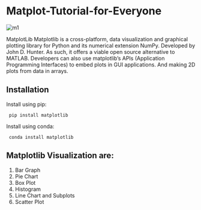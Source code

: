 # Matplot-Tutorial-for-Everyone

![m1](https://user-images.githubusercontent.com/30755050/162631200-2ec80e87-e437-4eb3-afe0-6deaca7e4459.png)

MatplotLib
Matplotlib is a cross-platform, data visualization and graphical plotting library for Python and its numerical extension NumPy. Developed by John D. Hunter. As such, it offers a viable open source alternative to MATLAB. Developers can also use matplotlib’s APIs (Application Programming Interfaces) to embed plots in GUI applications. And making 2D plots from data in arrays.

## Installation
  Install using pip:

     pip install matplotlib

  Install using conda:

     conda install matplotlib

## Matplotlib Visualization are:
  1. Bar Graph
  2. Pie Chart
  3. Box Plot
  4. Histogram
  5. Line Chart and Subplots
  6. Scatter Plot
  
